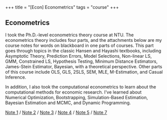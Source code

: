 +++
title = "[Econ] Econometrics" 
tags = "course"
+++

## Econometrics

I took the Ph.D.-level econometrics theory course at NTU. 
The econometrics theory includes four parts, and 
the attachments below are my course notes for words on blackboard in one parts of courses.
This part goes through topics in the classic Hansen and Hayashi
textbooks, including Asymptotic Theory, Prediction Errors, Model Selections, Non-linear LS, 
GMM, Constrained LS, Hypothesis Testing, Minimum Distance Estimators, James-Stein Estimator, Bayesian, with a 
theoretical perspective.
Other parts of this course include OLS, GLS, 2SLS, SEM, MLE, M-Estimation, and Casual Inference.

In addition, I also took the computational econometrics to learn about the computational methods 
for economic research. I've learned about Numerical Optimization, Bootstrapping, 
Simulation-Based Estimation, Bayesian Estimation and MCMC, and Dynamic Programming.

[Note 1](/pdf/metrics/w1.pdf) /
[Note 2](/pdf/metrics/w2.pdf) /
[Note 3](/pdf/metrics/w3.pdf) /
[Note 4](/pdf/metrics/w4.pdf) /
[Note 5](/pdf/metrics/w5.pdf) /
[Note 7](/pdf/metrics/w7.pdf) 
